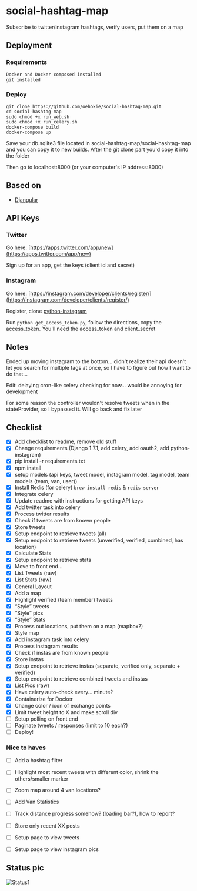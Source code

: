 # social-hashtag-map
Subscribe to twitter/instagram hashtags, verify users, put them on a map

## Deployment

### Requirements

```
Docker and Docker composed installed
git installed
```

### Deploy

```
git clone https://github.com/oehokie/social-hashtag-map.git
cd social-hashtag-map
sudo chmod +x run_web.sh
sudo chmod +x run_celery.sh
docker-compose build
docker-compose up
```

Save your db.sqlite3 file located in social-hashtag-map/social-hashtag-map and you can copy it to new builds.  After the git clone part you'd copy it into the folder

Then go to localhost:8000 (or your computer's IP address:8000)


## Based on

 - [Djangular](https://github.com/TrackMaven/Djangular.git)
 
## API Keys

### Twitter

Go here: [https://apps.twitter.com/app/new](https://apps.twitter.com/app/new)

Sign up for an app, get the keys (client id and secret)

### Instagram

Go here: [https://instagram.com/developer/clients/register/](https://instagram.com/developer/clients/register/)

Register, clone [python-instagram](https://github.com/Instagram/python-instagram)

Run `python get_access_token.py`, follow the directions, copy the access_token.  You'll need the access_token and client_secret

## Notes

Ended up moving instagram to the bottom... didn't realize their api doesn't let you search for multiple tags at once, so I have to figure out how I want to do that...

Edit: delaying cron-like celery checking for now... would be annoying for development

For some reason the controller wouldn't resolve tweets when in the stateProvider, so I bypassed it.  Will go back and fix later

## Checklist
 
 - [x] Add checklist to readme, remove old stuff
 - [x] Change requirements (Django 1.7.1, add celery, add oauth2, add python-instagram)
 - [x] pip install -r requirements.txt
 - [x] npm install
 - [x] setup models (api keys, tweet model, instagram model, tag model, team models (team, van, user))
 - [x] Install Redis (for celery) `brew install redis` & `redis-server`
 - [x] Integrate celery
 - [x] Update readme with instructions for getting API keys
 - [x] Add twitter task into celery
 - [X] Process twitter results
 - [x] Check if tweets are from known people
 - [x] Store tweets
 - [x] Setup endpoint to retrieve tweets (all)
 - [x] Setup endpoint to retrieve tweets (unverified, verified, combined, has location)
 - [x] Calculate Stats
 - [x] Setup endpoint to retrieve stats
 - [x] Move to front end...
 - [x] List Tweets (raw)
 - [x] List Stats (raw)
 - [x] General Layout
 - [x] Add a map
 - [x] Highlight verified (team member) tweets
 - [x] “Style” tweets
 - [x] “Style” pics
 - [x] “Style” Stats
 - [x] Process out locations, put them on a map (mapbox?)
 - [x] Style map
 - [x] Add instagram task into celery
 - [x] Process instagram results
 - [x] Check if instas are from known people
 - [x] Store instas
 - [x] Setup endpoint to retrieve instas (separate, verified only, separate + verified)
 - [x] Setup endpoint to retrieve combined tweets and instas
 - [x] List Pics (raw)
 - [x] Have celery auto-check every... minute?
 - [x] Containerize for Docker
 - [x] Change color / icon of exchange points
 - [x] Limit tweet height to X and make scroll div
 - [ ] Setup polling on front end
 - [ ] Paginate tweets / responses (limit to 10 each?)
 - [ ] Deploy!

 ### Nice to haves

 - [ ] Add a hashtag filter
 - [ ] Highlight most recent tweets with different color, shrink the others/smaller marker
 - [ ] Zoom map around 4 van locations?
 - [ ] Add Van Statistics
 - [ ] Track distance progress somehow? (loading bar?), how to report?
 - [ ] Store only recent XX posts
 - [ ] Setup page to view tweets
 - [ ] Setup page to view instagram pics

 
 ## Status pic
 
 ![Status1](https://raw.githubusercontent.com/oehokie/social-hashtag-map/master/pics/status2.png)
